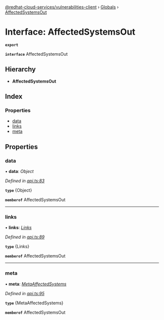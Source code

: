 [@redhat-cloud-services/vulnerabilities-client](../README.md) › [Globals](../globals.md) › [AffectedSystemsOut](affectedsystemsout.md)

# Interface: AffectedSystemsOut

**`export`** 

**`interface`** AffectedSystemsOut

## Hierarchy

* **AffectedSystemsOut**

## Index

### Properties

* [data](affectedsystemsout.md#data)
* [links](affectedsystemsout.md#links)
* [meta](affectedsystemsout.md#meta)

## Properties

###  data

• **data**: *Object*

*Defined in [api.ts:83](https://github.com/RedHatInsights/javascript-clients/blob/master/packages/vulnerabilities/api.ts#L83)*

**`type`** {Object}

**`memberof`** AffectedSystemsOut

___

###  links

• **links**: *[Links](links.md)*

*Defined in [api.ts:89](https://github.com/RedHatInsights/javascript-clients/blob/master/packages/vulnerabilities/api.ts#L89)*

**`type`** {Links}

**`memberof`** AffectedSystemsOut

___

###  meta

• **meta**: *[MetaAffectedSystems](metaaffectedsystems.md)*

*Defined in [api.ts:95](https://github.com/RedHatInsights/javascript-clients/blob/master/packages/vulnerabilities/api.ts#L95)*

**`type`** {MetaAffectedSystems}

**`memberof`** AffectedSystemsOut
